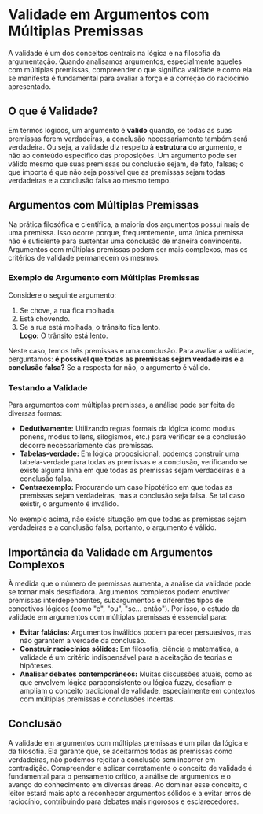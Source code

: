 # Validade em Argumentos com Múltiplas Premissas

A validade é um dos conceitos centrais na lógica e na filosofia da argumentação. Quando analisamos argumentos, especialmente aqueles com múltiplas premissas, compreender o que significa validade e como ela se manifesta é fundamental para avaliar a força e a correção do raciocínio apresentado.

## O que é Validade?

Em termos lógicos, um argumento é **válido** quando, se todas as suas premissas forem verdadeiras, a conclusão necessariamente também será verdadeira. Ou seja, a validade diz respeito à **estrutura** do argumento, e não ao conteúdo específico das proposições. Um argumento pode ser válido mesmo que suas premissas ou conclusão sejam, de fato, falsas; o que importa é que não seja possível que as premissas sejam todas verdadeiras e a conclusão falsa ao mesmo tempo.

## Argumentos com Múltiplas Premissas

Na prática filosófica e científica, a maioria dos argumentos possui mais de uma premissa. Isso ocorre porque, frequentemente, uma única premissa não é suficiente para sustentar uma conclusão de maneira convincente. Argumentos com múltiplas premissas podem ser mais complexos, mas os critérios de validade permanecem os mesmos.

### Exemplo de Argumento com Múltiplas Premissas

Considere o seguinte argumento:

1. Se chove, a rua fica molhada.  
2. Está chovendo.  
3. Se a rua está molhada, o trânsito fica lento.  
**Logo:** O trânsito está lento.

Neste caso, temos três premissas e uma conclusão. Para avaliar a validade, perguntamos: **é possível que todas as premissas sejam verdadeiras e a conclusão falsa?** Se a resposta for não, o argumento é válido.

### Testando a Validade

Para argumentos com múltiplas premissas, a análise pode ser feita de diversas formas:

- **Dedutivamente:** Utilizando regras formais da lógica (como modus ponens, modus tollens, silogismos, etc.) para verificar se a conclusão decorre necessariamente das premissas.
- **Tabelas-verdade:** Em lógica proposicional, podemos construir uma tabela-verdade para todas as premissas e a conclusão, verificando se existe alguma linha em que todas as premissas sejam verdadeiras e a conclusão falsa.
- **Contraexemplo:** Procurando um caso hipotético em que todas as premissas sejam verdadeiras, mas a conclusão seja falsa. Se tal caso existir, o argumento é inválido.

No exemplo acima, não existe situação em que todas as premissas sejam verdadeiras e a conclusão falsa, portanto, o argumento é válido.

## Importância da Validade em Argumentos Complexos

À medida que o número de premissas aumenta, a análise da validade pode se tornar mais desafiadora. Argumentos complexos podem envolver premissas interdependentes, subargumentos e diferentes tipos de conectivos lógicos (como "e", "ou", "se... então"). Por isso, o estudo da validade em argumentos com múltiplas premissas é essencial para:

- **Evitar falácias:** Argumentos inválidos podem parecer persuasivos, mas não garantem a verdade da conclusão.
- **Construir raciocínios sólidos:** Em filosofia, ciência e matemática, a validade é um critério indispensável para a aceitação de teorias e hipóteses.
- **Analisar debates contemporâneos:** Muitas discussões atuais, como as que envolvem lógica paraconsistente ou lógica fuzzy, desafiam e ampliam o conceito tradicional de validade, especialmente em contextos com múltiplas premissas e conclusões incertas.

## Conclusão

A validade em argumentos com múltiplas premissas é um pilar da lógica e da filosofia. Ela garante que, se aceitarmos todas as premissas como verdadeiras, não podemos rejeitar a conclusão sem incorrer em contradição. Compreender e aplicar corretamente o conceito de validade é fundamental para o pensamento crítico, a análise de argumentos e o avanço do conhecimento em diversas áreas. Ao dominar esse conceito, o leitor estará mais apto a reconhecer argumentos sólidos e a evitar erros de raciocínio, contribuindo para debates mais rigorosos e esclarecedores.